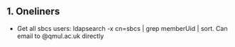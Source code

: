 ## 1. Oneliners

* Get all sbcs users: ldapsearch -x cn=sbcs | grep memberUid | sort. Can email to <username>@qmul.ac.uk directly